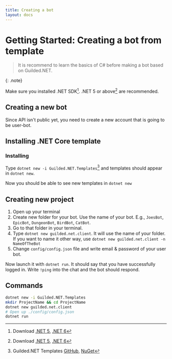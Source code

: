 ```yaml
---
title: Creating a bot
layout: docs
---
```


# Getting Started: Creating a bot from template

> It is recommend to learn the basics of C# before making a bot based on Guilded.NET.

{: .note}

Make sure you installed .NET SDK[^1]. .NET 5 or above[^1] are recommended.

[^1]: Download [.NET 5](https://dotnet.microsoft.com/download/dotnet/5.0), [.NET 6](https://dotnet.microsoft.com/download/dotnet/6.0)

## Creating a new bot

Since API isn't public yet, you need to create a new account that is going to be user-bot.

## Installing .NET Core template

### Installing

Type `dotnet new -i Guilded.NET.Templates`[^2] and templates should appear in `dotnet new`.

Now you should be able to see new templates in `dotnet new`

[^2]: Guilded.NET Templates [GitHub](https://github.com/Guilded-NET/Guilded.NET.Templates), [NuGet](https://nuget.org/packages/Guilded.NET.Templates)

## Creating new project

1. Open up your terminal
2. Create new folder for your bot. Use the name of your bot. E.g., `JoesBot`, `EpicBot`, `DungeonBot`, `BirdBot`, `CatBot`.
3. Go to that folder in your terminal.
4. Type `dotnet new guilded.net.client`. It will use the name of your folder. If you want to name it other way, use `dotnet new guilded.net.client -n NameOfTheBot`
5. Change `config/config.json` file and write email & password of your user bot.

Now launch it with `dotnet run`. It should say that you have successfully logged in. Write `!ping` into the chat and the bot should respond.

## Commands

```bash
dotnet new -i Guilded.NET.Templates
mkdir ProjectName && cd ProjectName
dotnet new guilded.net.client
# Open up ./config/config.json
dotnet run
```
